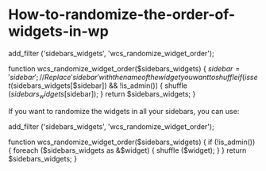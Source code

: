 # How-to-randomize-the-order-of-widgets-in-wp



add_filter ('sidebars_widgets', 'wcs_randomize_widget_order');
  
function wcs_randomize_widget_order($sidebars_widgets) {
    $sidebar = 'sidebar'; // Replace 'sidebar' with the name of the widget you want to shuffle
    if (isset($sidebars_widgets[$sidebar]) && !is_admin()) {
        shuffle ($sidebars_widgets[$sidebar]);
    }
    return $sidebars_widgets;
}



If you want to randomize the widgets in all your sidebars, you can use:


add_filter ('sidebars_widgets', 'wcs_randomize_widget_order');
  
function wcs_randomize_widget_order($sidebars_widgets) {
    if (!is_admin()) {
        foreach ($sidebars_widgets as &$widget) {
            shuffle ($widget);
        }
    }
    return $sidebars_widgets;
}

